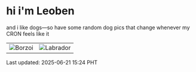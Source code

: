 # hi i'm Leoben

and i like dogs—so have some random dog pics that change whenever my CRON feels like it

|  |  |
|--------|----------|
| ![Borzoi](https://random-dog-vercel.vercel.app/api/random-borzoi?v=1750490661) | ![Labrador](https://random-dog-vercel.vercel.app/api/random-labrador?v=1750490661) |

Last updated: 2025-06-21 15:24 PHT
